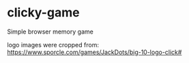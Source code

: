# clicky-game
Simple browser memory game

logo images were cropped from: https://www.sporcle.com/games/JackDots/big-10-logo-click#
